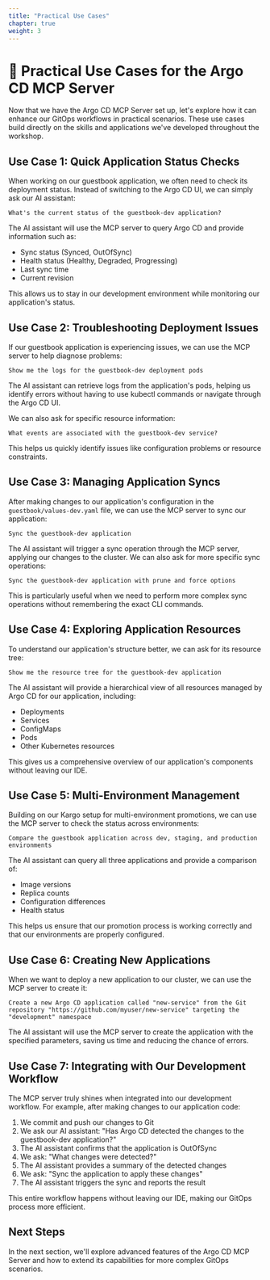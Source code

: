 ```yaml
---
title: "Practical Use Cases"
chapter: true
weight: 3
---
```


# 🚀 Practical Use Cases for the Argo CD MCP Server

Now that we have the Argo CD MCP Server set up, let's explore how it can enhance our GitOps workflows in practical scenarios. These use cases build directly on the skills and applications we've developed throughout the workshop.

## Use Case 1: Quick Application Status Checks

When working on our guestbook application, we often need to check its deployment status. Instead of switching to the Argo CD UI, we can simply ask our AI assistant:

```
What's the current status of the guestbook-dev application?
```

The AI assistant will use the MCP server to query Argo CD and provide information such as:
- Sync status (Synced, OutOfSync)
- Health status (Healthy, Degraded, Progressing)
- Last sync time
- Current revision

This allows us to stay in our development environment while monitoring our application's status.

## Use Case 2: Troubleshooting Deployment Issues

If our guestbook application is experiencing issues, we can use the MCP server to help diagnose problems:

```
Show me the logs for the guestbook-dev deployment pods
```

The AI assistant can retrieve logs from the application's pods, helping us identify errors without having to use kubectl commands or navigate through the Argo CD UI.

We can also ask for specific resource information:

```
What events are associated with the guestbook-dev service?
```

This helps us quickly identify issues like configuration problems or resource constraints.

## Use Case 3: Managing Application Syncs

After making changes to our application's configuration in the `guestbook/values-dev.yaml` file, we can use the MCP server to sync our application:

```
Sync the guestbook-dev application
```

The AI assistant will trigger a sync operation through the MCP server, applying our changes to the cluster. We can also ask for more specific sync operations:

```
Sync the guestbook-dev application with prune and force options
```

This is particularly useful when we need to perform more complex sync operations without remembering the exact CLI commands.

## Use Case 4: Exploring Application Resources

To understand our application's structure better, we can ask for its resource tree:

```
Show me the resource tree for the guestbook-dev application
```

The AI assistant will provide a hierarchical view of all resources managed by Argo CD for our application, including:
- Deployments
- Services
- ConfigMaps
- Pods
- Other Kubernetes resources

This gives us a comprehensive overview of our application's components without leaving our IDE.

## Use Case 5: Multi-Environment Management

Building on our Kargo setup for multi-environment promotions, we can use the MCP server to check the status across environments:

```
Compare the guestbook application across dev, staging, and production environments
```

The AI assistant can query all three applications and provide a comparison of:
- Image versions
- Replica counts
- Configuration differences
- Health status

This helps us ensure that our promotion process is working correctly and that our environments are properly configured.

## Use Case 6: Creating New Applications

When we want to deploy a new application to our cluster, we can use the MCP server to create it:

```
Create a new Argo CD application called "new-service" from the Git repository "https://github.com/myuser/new-service" targeting the "development" namespace
```

The AI assistant will use the MCP server to create the application with the specified parameters, saving us time and reducing the chance of errors.

## Use Case 7: Integrating with Our Development Workflow

The MCP server truly shines when integrated into our development workflow. For example, after making changes to our application code:

1. We commit and push our changes to Git
2. We ask our AI assistant: "Has Argo CD detected the changes to the guestbook-dev application?"
3. The AI assistant confirms that the application is OutOfSync
4. We ask: "What changes were detected?"
5. The AI assistant provides a summary of the detected changes
6. We ask: "Sync the application to apply these changes"
7. The AI assistant triggers the sync and reports the result

This entire workflow happens without leaving our IDE, making our GitOps process more efficient.

## Next Steps

In the next section, we'll explore advanced features of the Argo CD MCP Server and how to extend its capabilities for more complex GitOps scenarios.
